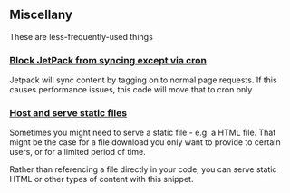 Miscellany
----------

These are less-frequently-used things

### [Block JetPack from syncing except via cron](jetpack-sync-cron-only.php)
Jetpack will sync content by tagging on to normal page requests. If this causes performance issues, this code will move that to cron only.

### [Host and serve static files](serve-html.php)

Sometimes you might need to serve a static file - e.g. a HTML file.
That might be the case for a file download you only want to provide to certain users, or
for a limited period of time.

Rather than referencing a file directly in your code, 
you can serve static HTML or other types of content with this snippet. 